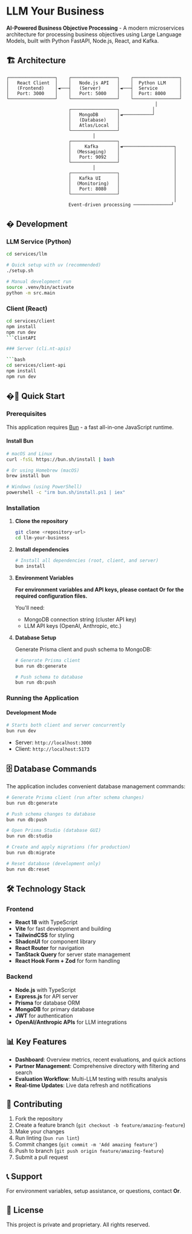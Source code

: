 # LLM Your Business

**AI-Powered Business Objective Processing** - A modern microservices architecture for processing business objectives using Large Language Models, built with Python FastAPI, Node.js, React, and Kafka.

## 🏗️ Architecture

```
┌─────────────────┐    ┌─────────────────┐    ┌─────────────────┐
│   React Client  │    │   Node.js API   │    │  Python LLM     │
│   (Frontend)    │◄───┤   (Server)      │◄───┤  Service        │
│   Port: 3000    │    │   Port: 5000    │    │  Port: 8000     │
└─────────────────┘    └─────────────────┘    └─────────────────┘
                                                       │
                       ┌─────────────────┐            │
                       │   MongoDB       │◄───────────┘
                       │   (Database)    │
                       │   Atlas/Local   │
                       └─────────────────┘
                                │
                       ┌─────────────────┐
                       │     Kafka       │◄───────────────────┐
                       │  (Messaging)    │                    │
                       │   Port: 9092    │                    │
                       └─────────────────┘                    │
                                │                             │
                       ┌─────────────────┐                    │
                       │   Kafka UI      │                    │
                       │  (Monitoring)   │                    │
                       │   Port: 8080    │                    │
                       └─────────────────┘                    │
                                                              │
                       Event-driven processing ──────────────┘
```

## �️ Development

### LLM Service (Python)

```bash
cd services/llm

# Quick setup with uv (recommended)
./setup.sh

# Manual development run
source .venv/bin/activate
python -m src.main
```

### Client (React)

````bash
cd services/client
npm install
npm run dev
```ClintAPI

### Server (cli.nt-apis)

```bash
cd services/client-api
npm install
npm run dev
````

## �🚀 Quick Start

### Prerequisites

This application requires [Bun](https://bun.com) - a fast all-in-one JavaScript runtime.

#### Install Bun

```bash
# macOS and Linux
curl -fsSL https://bun.sh/install | bash

# Or using Homebrew (macOS)
brew install bun

# Windows (using PowerShell)
powershell -c "irm bun.sh/install.ps1 | iex"
```

### Installation

1. **Clone the repository**

   ```bash
   git clone <repository-url>
   cd llm-your-business
   ```

2. **Install dependencies**

   ```bash
   # Install all dependencies (root, client, and server)
   bun install
   ```

3. **Environment Variables**

   **For environment variables and API keys, please contact Or for the required configuration files.**

   You'll need:
   - MongoDB connection string (cluster API key)
   - LLM API keys (OpenAI, Anthropic, etc.)

4. **Database Setup**

   Generate Prisma client and push schema to MongoDB:

   ```bash
   # Generate Prisma client
   bun run db:generate

   # Push schema to database
   bun run db:push
   ```

### Running the Application

#### Development Mode

```bash
# Starts both client and server concurrently
bun run dev
```

- Server: `http://localhost:3000`
- Client: `http://localhost:5173`

## 🗄️ Database Commands

The application includes convenient database management commands:

```bash
# Generate Prisma client (run after schema changes)
bun run db:generate

# Push schema changes to database
bun run db:push

# Open Prisma Studio (database GUI)
bun run db:studio

# Create and apply migrations (for production)
bun run db:migrate

# Reset database (development only)
bun run db:reset
```

## 🛠 Technology Stack

### Frontend

- **React 18** with TypeScript
- **Vite** for fast development and building
- **TailwindCSS** for styling
- **ShadcnUI** for component library
- **React Router** for navigation
- **TanStack Query** for server state management
- **React Hook Form + Zod** for form handling

### Backend

- **Node.js** with TypeScript
- **Express.js** for API server
- **Prisma** for database ORM
- **MongoDB** for primary database
- **JWT** for authentication
- **OpenAI/Anthropic APIs** for LLM integrations

## 📊 Key Features

- **Dashboard**: Overview metrics, recent evaluations, and quick actions
- **Partner Management**: Comprehensive directory with filtering and search
- **Evaluation Workflow**: Multi-LLM testing with results analysis
- **Real-time Updates**: Live data refresh and notifications

## 🤝 Contributing

1. Fork the repository
2. Create a feature branch (`git checkout -b feature/amazing-feature`)
3. Make your changes
4. Run linting (`bun run lint`)
5. Commit changes (`git commit -m 'Add amazing feature'`)
6. Push to branch (`git push origin feature/amazing-feature`)
7. Submit a pull request

## 📞 Support

For environment variables, setup assistance, or questions, contact **Or**.

## 📄 License

This project is private and proprietary. All rights reserved.
